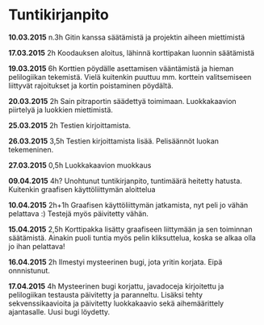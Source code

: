 # Tuntikirjanpito

**10.03.2015** n.3h 
Gitin kanssa säätämistä ja projektin aiheen miettimistä

**17.03.2015** 2h
Koodauksen aloitus, lähinnä korttipakan luonnin säätämistä

**19.03.2015** 6h
Korttien pöydälle asettamisen vääntämistä ja hieman pelilogiikan tekemistä. Vielä kuitenkin puuttuu mm. korttein valitsemiseen liittyvät rajoitukset ja kortin poistaminen pöydältä.

**20.03.2015** 2h
Sain pitraportin säädettyä toimimaan. Luokkakaavion piirtelyä ja luokkien miettimistä.

**25.03.2015** 2h
Testien kirjoittamista.

**26.03.2015** 3,5h
Testien kirjoittamista lisää. Pelisäännöt luokan tekemeninen.

**27.03.2015** 0,5h
Luokkakaavion muokkaus

**09.04.2015** 4h?
Unohtunut tuntikirjanpito, tuntimäärä heitetty hatusta. Kuitenkin graafisen käyttöliittymän aloittelua

**10.04.2015** 2h+1h
Graafisen käyttöliittymän jatkamista, nyt peli jo vähän pelattava :) Testejä myös päivitetty vähän.

**15.04.2015** 2,5h
Korttipakka lisätty graafiseen liittymään ja sen toiminnan säätämistä. Ainakin puoli tuntia myös pelin kliksuttelua, koska se alkaa olla jo ihan pelattava!

**16.04.2015** 2h
Ilmestyi mysteerinen bugi, jota yritin korjata. Eipä onnnistunut.

**17.04.2015** 4h
Mysteerinen bugi korjattu, javadoceja kirjoitettu ja pelilogiikan testausta päivitetty ja paranneltu. Lisäksi tehty sekvenssikaavioita ja päivitetty luokkakaavio sekä aihemäärittely ajantasalle. Uusi bugi löydetty.